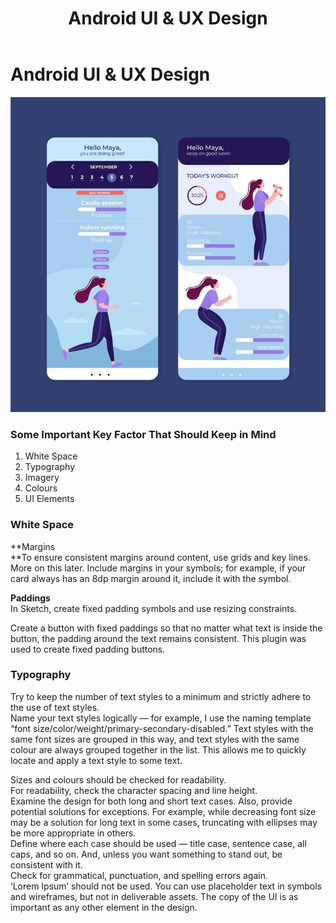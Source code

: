 ﻿---
layout: ../../../layouts/ServiceLayout.astro
title: "Android UI & UX Design"
faqtitle1: "What is Android UI & UX Design?"
faqtext1: "Android UI & UX Design refers to the process of creating user interfaces and experiences for Android applications. It involves designing intuitive and visually appealing interfaces that enhance user interaction and satisfaction on Android devices. UX design focuses on understanding user behavior and preferences to create seamless and enjoyable experiences, while UI design focuses on the visual aspects of the interface, including layout, typography, colors, and interactive elements."

faqtitle2: "Why is Android UI & UX Design important?"
faqtext2: "Effective Android UI & UX Design is essential for the success of mobile applications. It helps in improving user engagement, retention, and overall satisfaction with the app. Well-designed interfaces enhance usability, make navigation intuitive, and contribute to a positive user experience, leading to higher app ratings, increased downloads, and user loyalty."

faqtitle3: "What are some key principles of Android UI & UX Design?"
faqtext3: "Some important principles of Android UI & UX Design include:
1. Consistency: Maintain consistency in design elements, layout, and navigation throughout the app.
2. Simplicity: Keep the interface simple and clutter-free to minimize cognitive load and enhance usability.
3. Accessibility: Ensure that the app is accessible to users with disabilities by following accessibility guidelines and standards.
4. Feedback: Provide visual and interactive feedback to users for their actions to enhance user engagement and understanding.
5. Performance: Optimize app performance and responsiveness to deliver a smooth and seamless user experience."

---

# Android UI & UX Design

![logo design services](/public/assets/img/service/app-UI-UX-design.png)

### Some Important Key Factor That Should Keep in Mind

1.  White Space
2.  Typography
3.  Imagery
4.  Colours
5.  UI Elements

### White Space

**Margins  
**To ensure consistent margins around content, use grids and key lines. More on this later. Include margins in your symbols; for example, if your card always has an 8dp margin around it, include it with the symbol.

**Paddings**  
In Sketch, create fixed padding symbols and use resizing constraints.

Create a button with fixed paddings so that no matter what text is inside the button, the padding around the text remains consistent. This plugin was used to create fixed padding buttons.

### Typography

Try to keep the number of text styles to a minimum and strictly adhere to the use of text styles.  
Name your text styles logically — for example, I use the naming template “font size/color/weight/primary-secondary-disabled.” Text styles with the same font sizes are grouped in this way, and text styles with the same colour are always grouped together in the list. This allows me to quickly locate and apply a text style to some text.

Sizes and colours should be checked for readability.  
For readability, check the character spacing and line height.  
Examine the design for both long and short text cases. Also, provide potential solutions for exceptions. For example, while decreasing font size may be a solution for long text in some cases, truncating with ellipses may be more appropriate in others.  
Define where each case should be used — title case, sentence case, all caps, and so on. And, unless you want something to stand out, be consistent with it.  
Check for grammatical, punctuation, and spelling errors again.  
‘Lorem Ipsum’ should not be used. You can use placeholder text in symbols and wireframes, but not in deliverable assets. The copy of the UI is as important as any other element in the design.
